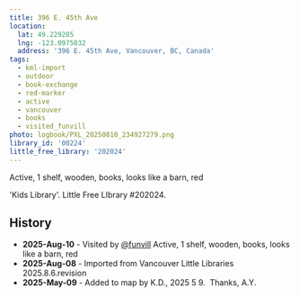 ```yaml
---
title: 396 E. 45th Ave
location:
  lat: 49.229205
  lng: -123.0975032
  address: '396 E. 45th Ave, Vancouver, BC, Canada'
tags:
  - kml-import
  - outdoor
  - book-exchange
  - red-marker
  - active
  - vancouver
  - books
  - visited_funvill   
photo: logbook/PXL_20250810_234927279.png
library_id: '00224'
little_free_library: '202024'
---
```


Active, 1 shelf, wooden, books, looks like a barn, red

'Kids Library'. Little Free LIbrary #202024.

## History

- **2025-Aug-10** - Visited by [@funvill](https://blog.abluestar.com) Active, 1 shelf, wooden, books, looks like a barn, red
- **2025-Aug-08** - Imported from Vancouver Little Libraries 2025.8.6.revision
- **2025-May-09** - Added to map by K.D., 2025 5 9.  Thanks, A.Y.
